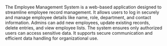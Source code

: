 The Employee Management System is a web-based application designed to streamline employee record management. It allows users to log in securely and manage employee details like name, role, department, and contact information. Admins can add new employees, update existing records, delete entries, and view employee lists. The system ensures only authorized users can access sensitive data. It supports secure communication and efficient data handling for organizational use.
